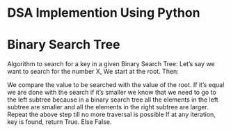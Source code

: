 <h1>DSA Implemention Using Python</h1>

<h1>Binary Search Tree</h1>
Algorithm to search for a key in a given Binary Search Tree:
Let’s say we want to search for the number X, We start at the root. Then:

We compare the value to be searched with the value of the root. 
If it’s equal we are done with the search if it’s smaller we know that we need to go to the left subtree because in a binary search tree all the elements in the left subtree are smaller and all the elements in the right subtree are larger. 
Repeat the above step till no more traversal is possible
If at any iteration, key is found, return True. Else False.
